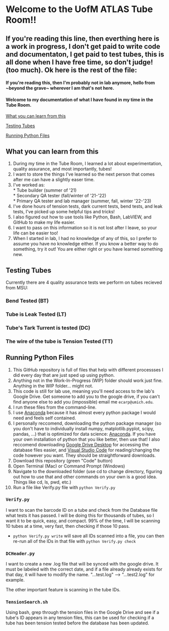 # Welcome to the UofM ATLAS Tube Room!!
## If you're reading this line, then everthing here is a work in progress, I don't get paid to write code and documentaton, I get paid to test tubes, this is all done when I have free time, so don't judge! (too much). Ok here is the rest of the file:

#### If you're reading this, then I'm probably not in lab anymore, hello from ~beyond the grave~ wherever I am that's not here. 

#### Welcome to my documentation of what I have found in my time in the Tube Room. 

[What you can learn from this](#why)

[Testing Tubes](#testing)

[Running Python Files](#why)


## <a name="why"> What you can learn from this  </a>
1.    During my time in the Tube Room, I learned a lot about experimentation, quality assurance, and most importantly, tubes!
1.    I want to store the things I've learned so the next person that comes after me can have a slightly easer time. 
1.    I've worked as:  
    *    Tube builder (summer of '21)    
    *    Secondary QA tester (fall/winter of '21-'22)    
    *    Primary QA tester and lab manager (summer, fall, winter '22-'23)    
1.    I've done hours of tension tests, dark current tests, bend tests, and leak tests, I've picked up some helpful tips and tricks!
1.    I also figured out how to use tools like Python, Bash, LabVIEW, and GitHub to make my life easier. 
1.    I want to pass on this information so it is not lost after I leave, so your life can be easier too! 
1.    When I started in lab, I had no knowledge of any of this, so I prefer to assume you have no knowledge either. If you know a better way to do something, try it out! You are either right or you have learned something new.

## <a name="testing"> Testing Tubes </a>
Currently there are 4 quality assurance tests we perform on tubes recieved from MSU:
###    Bend Tested (BT)
###    Tube is Leak Tested (LT)
###    Tube's Tark Turrent is tested (DC)
###    The wire of the tube is Tension Tested (TT)


## Running Python Files  <a name="code"></a>
1.    This GitHub repository is full of files that help with different processses I did every day that are just sped up using python.
1.    Anything not in the Work-In-Progress (WIP) folder should work just fine. Anything in the WIP folder... might not. 
1.    This code is still for lab use, meaning you'll need access to the lab's Google Drive. Get someone to add you to the google drive, if you can't find anyone else to add you (impossible) email me `ecarp@umich.edu`.
1.    I run these files from the command-line.
1.    I use [Anaconda](https://www.anaconda.com/) because it has almost every python package I would need and feels self contained.
1. I personally reccomend, downloading the python package manager (so you don't have to individually install numpy, matplotlib.pyplot, scipy, pandas, ...) that is optimized for data science: [Anaconda](https://www.anaconda.com/). If you have your own installation of python that you like better, then use that!
I also reccomend downloading [Google Drive Desktop](https://www.google.com/drive/download/) for accessing the database files easier, and [Visual Studio Code](https://code.visualstudio.com/) for reading/changing the code however you want. They should be straightforward downloads. 
1. Download this repository (green "Code" button)
1. Open Terminal (Mac) or Command Prompt (Windows)
1. Navigate to the downloaded folder (use cd to change directory, figuring out how to use that and other commands on your own is a good idea. Things like cd, ls, pwd, etc.)
1. Run a file like Verify.py file with `python Verify.py`

###    `Verify.py`
I want to scan the barcode ID on a tube and check from the Database file what tests it has passed. 
I will be doing this for thousands of tubes, so I want it to be quick, easy, and compact. 
99% of the time, I will be scanning 10 tubes at a time, very fast, then checking if those 10 pass.
- `python Verify.py write` will save all IDs scanned into a file, you can then re-run all of the IDs in that file with `python Verify.py check`

###    `DCHeader.py` 
I want to create a new .log file that will be synced with the google drive. It must be labeled with the correct date, 
and if a file already already exists for that day, it will have to modify the name. "...test.log" --> "...test2.log" for example.

The other important feature is scanning in the tube IDs.

###   `TensionSearch.sh`
Using bash, grep through the tension files in the Google Drive and see if a tube's ID appears in any tension files, this can be used for checking if a tube has been tension tested before the database has been updated. 



